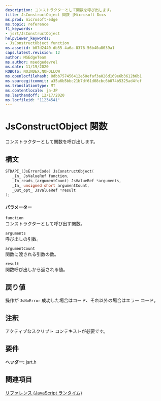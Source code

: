 ```yaml
---
description: コンストラクターとして関数を呼び出します。
title: JsConstructObject 関数 |Microsoft Docs
ms.prod: microsoft-edge
ms.topic: reference
f1_keywords:
- jsrt/JsConstructObject
helpviewer_keywords:
- JsConstructObject function
ms.assetid: b07d2440-db55-4a6a-8376-56b40a8039a1
caps.latest.revision: 12
author: MSEdgeTeam
ms.author: msedgedevrel
ms.date: 11/19/2020
ROBOTS: NOINDEX,NOFOLLOW
ms.openlocfilehash: 8dbb757456412e50efaf3a026d169e6b3612b6b1
ms.sourcegitcommit: a35a6b5bbc21b7df61d08cbc6b074b5325ad4fef
ms.translationtype: MT
ms.contentlocale: ja-JP
ms.lasthandoff: 12/17/2020
ms.locfileid: "11234541"
---
```

# JsConstructObject 関数

コンストラクターとして関数を呼び出します。  
  
## 構文  
  
```cpp  
STDAPI_(JsErrorCode) JsConstructObject(  
   _In_ JsValueRef function,  
   _In_reads_(argumentCount) JsValueRef *arguments,  
   _In_ unsigned short argumentCount,  
   _Out_opt_ JsValueRef *result  
);  
```  
  
#### パラメーター  
 `function`  
 コンストラクターとして呼び出す関数。  
  
 `arguments`  
 呼び出しの引数。  
  
 `argumentCount`  
 関数に渡される引数の数。  
  
 `result`  
 関数呼び出しから返される値。  
  
## 戻り値  
 操作が `JsNoError` 成功した場合はコード、それ以外の場合はエラー コード。  
  
## 注釈  
 アクティブなスクリプト コンテキストが必要です。  
  
## 要件  
 **ヘッダー:** jsrt.h  
  
## 関連項目  
 [リファレンス (JavaScript ランタイム)](../chakra-hosting/reference-javascript-runtime.md)
